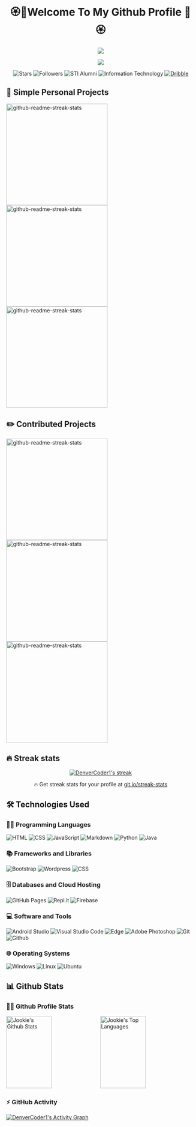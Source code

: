 <!-- Credits to DenverCoder1 for a beautiful Readme (https://github.com/DenverCoder1/DenverCoder1) -->
<h2 align="center">
   <h1 align="center"><b>🏵️🌸Welcome To My Github Profile 🌸🏵️</b></h1>
    <p align="center">
      <a href="https://www.codewars.com/users/Jookie262"> <img src="https://www.codewars.com/users/Jookie262/badges/large"> </a>
    </p>
</h2>

<p align="center">
  <a href="https://github.com/DenverCoder1/readme-typing-svg">
  <img src="https://readme-typing-svg.herokuapp.com?color=FFC83D&center=true&vCenter=true&width=380&height=45&lines=Rookie+Developer+Here!;Self+Taught+Coderist;Wants+to+Collaborate+with+Others;Always+Learning+New+Things">
  </a>
</p>



<p align="center">
  <img alt="Stars" src="https://img.shields.io/github/stars/Jookie262?style=for-the-badge&labelColor=488207&color=55960C"/>
  <img alt="Followers" src="https://img.shields.io/github/followers/Jookie262?style=for-the-badge&color=7C007C&labelColor=640464"/>
  <img alt="STI Alumni" src="https://img.shields.io/badge/STI%20-ALUMNI-yellow?style=for-the-badge&labelColor=C79600&color=E1AD0E"/>
  <img alt="Information Technology" src="https://img.shields.io/badge/INFORMATION%20-TECHNOLOGY-BLUE?style=for-the-badge&color=236ad3&labelColor=1155ba"/>
  <a href="https://dribbble.com/Yolo_Designer" target="_blank">
   <img alt="Dribble" src="https://img.shields.io/badge/Dribbble-EA4C89?style=for-the-badge&logo=dribbble&logoColor=white"/>  
  </a>  
</p>


## 🎒 Simple Personal Projects

<p align="left">
 <a href="https://github.com/Jookie262/Calculator" target="_blank"><img width="270" src="https://denvercoder1-github-readme-stats.vercel.app/api/pin/?username=Jookie262&repo=Calculator&theme=react&bg_color=1F222E&title_color=F85D7F&icon_color=F8D866&hide_border=true&show_icons=false" alt="github-readme-streak-stats"></a>
 <a href="https://github.com/Jookie262/ColorFlipper" target="_blank"><img width="270" src="https://denvercoder1-github-readme-stats.vercel.app/api/pin/?username=Jookie262&repo=ColorFlipper&theme=react&bg_color=1F222E&title_color=F85D7F&icon_color=F8D866&hide_border=true&show_icons=false" alt="github-readme-streak-stats"></a>
 <a href="https://github.com/Jookie262/MemoryGame" target="_blank"><img width="270" src="https://denvercoder1-github-readme-stats.vercel.app/api/pin/?username=Jookie262&repo=MemoryGame&theme=react&bg_color=1F222E&title_color=F85D7F&icon_color=F8D866&hide_border=true&show_icons=false" alt="github-readme-streak-stats"><a>
</p>

## ✏️ Contributed Projects

<p align="left">
 <a href="https://github.com/tushartiwari7/language-translator" target="_blank"><img width="270" src="https://denvercoder1-github-readme-stats.vercel.app/api/pin/?username=tushartiwari7&repo=language-translator&theme=react&bg_color=1F222E&title_color=F85D7F&icon_color=F8D866&hide_border=true&show_icons=false" alt="github-readme-streak-stats"><a>
 <a href="https://github.com/Pynata/Pynata.github.io" target="_blank"><img width="270" src="https://denvercoder1-github-readme-stats.vercel.app/api/pin/?username=Pynata&repo=Pynata.github.io&theme=react&bg_color=1F222E&title_color=F85D7F&icon_color=F8D866&hide_border=true&show_icons=false" alt="github-readme-streak-stats"><a>
 <a href="https://github.com/Coding4Buddies/BatShooter" target="_blank"><img width="270" src="https://denvercoder1-github-readme-stats.vercel.app/api/pin/?username=Coding4Buddies&repo=BatShooter&theme=react&bg_color=1F222E&title_color=F85D7F&icon_color=F8D866&hide_border=true&show_icons=false" alt="github-readme-streak-stats"><a>
</p>

## 🔥 Streak stats
<p align="center">
 <a href="https://github.com/DenverCoder1/github-readme-streak-stats" target="_blank">
    <img title="🔥 Get streak stats for your profile at git.io/streak-stats" alt="DenverCoder1's streak" src="https://github-readme-streak-stats.herokuapp.com?user=Jookie262&theme=monokai-metallian&hide_border=true"/>
  </a>
  <p align="center">🔥 Get streak stats for your profile at <a href="https://git.io/streak-stats">git.io/streak-stats</a></p>
</p>

## 🛠️ Technologies Used

### 👨‍💻 Programming Languages
<p>
    <img alt="HTML" src="https://img.shields.io/badge/HTML-E34F26.svg?logo=html5&logoColor=white&style=for-the-badge">
    <img alt="CSS" src="https://img.shields.io/badge/CSS-1572B6.svg?logo=css3&logoColor=white&style=for-the-badge">
    <img alt="JavaScript" src="https://img.shields.io/badge/JavaScript-F7DF1E.svg?logo=javascript&logoColor=black&style=for-the-badge">
    <img alt="Markdown" src="https://img.shields.io/badge/Markdown-000000.svg?logo=markdown&logoColor=white&style=for-the-badge">
    <img alt="Python" src="https://img.shields.io/badge/Python-14354C.svg?logo=python&logoColor=white&style=for-the-badge">
    <img alt="Java" src="https://img.shields.io/badge/java-%23ED8B00.svg?style=for-the-badge&logo=java&logoColor=white&color=red">
</p>

### 📚 Frameworks and Libraries
<p>
    <img alt="Bootstrap" src="https://img.shields.io/badge/Bootstrap-7952B3.svg?logo=bootstrap&logoColor=white&style=for-the-badge">
    <img alt="Wordpress" src="https://img.shields.io/badge/Wordpress-21759B?logo=wordpress&logoColor=white&style=for-the-badge">
    <img alt="CSS" src="https://img.shields.io/badge/jQuery-0769AD?style=for-the-badge&logo=jquery&logoColor=white">
</p>

### 🗄️ Databases and Cloud Hosting

<p>
<img alt="GitHub Pages" src="https://img.shields.io/badge/GitHub%20Pages-327FC7.svg?logo=github&logoColor=white&style=for-the-badge">
<img alt="Repl.it" src="https://img.shields.io/badge/Repl.it-0D101E.svg?logo=Replit&logoColor=white&style=for-the-badge">
<img alt="Firebase" src ="https://img.shields.io/badge/firebase-%23039BE5.svg?style=for-the-badge&logo=firebase">
</p>

### 💻 Software and Tools
<p>
<img alt="Android Studio" src="https://img.shields.io/badge/Android%20Studio-008678.svg?logo=android-studio&logoColor=white&style=for-the-badge">
<img alt="Visual Studio Code" src="https://img.shields.io/badge/Visual%20Studio%20Code-0078d7.svg?logo=visual-studio-code&logoColor=white&style=for-the-badge">
<img alt="Edge" src="https://img.shields.io/badge/Edge-0078D7?style=for-the-badge&logo=Microsoft-edge&logoColor=white">
<img alt="Adobe Photoshop" src="https://img.shields.io/badge/adobephotoshop-%2331A8FF.svg?style=for-the-badge&logo=adobephotoshop&logoColor=white">
<img alt="Git" src="https://img.shields.io/badge/git-%23F05033.svg?style=for-the-badge&logo=git&logoColor=white">
<img alt="Github" src="https://img.shields.io/badge/github-%23121011.svg?style=for-the-badge&logo=github&logoColor=white">
</p>

### 🌐 Operating Systems
<p>
 <img alt="Windows" src="https://img.shields.io/badge/Windows-0078D6?style=for-the-badge&logo=windows&logoColor=white">
 <img alt="Linux" src="https://img.shields.io/badge/Linux-FCC624?style=for-the-badge&logo=linux&logoColor=black">
 <img alt="Ubuntu" src="https://img.shields.io/badge/Ubuntu-E95420?style=for-the-badge&logo=ubuntu&logoColor=white">
</p>

## 📊 Github Stats

### 🐱‍💻 Github Profile Stats
<p>
  <a href="https://github.com/anuraghazra/github-readme-stats" target="_blank"><img alt="Jookie's Github Stats" src="https://denvercoder1-github-readme-stats.vercel.app/api/?username=Jookie262&show_icons=true&count_private=true&theme=react&hide_border=true&bg_color=1F222E&title_color=F85D7F&icon_color=F8D866" height="192px" width="49%" /></a>
  <a href="https://github.com/anuraghazra/github-readme-stats"><img alt="Jookie's Top Languages" src="https://github-readme-stats.vercel.app/api/top-langs/?username=Jookie262&langs_count=8&count_private=true&layout=compact&theme=react&hide_border=true&bg_color=1F222E&title_color=F85D7F&icon_color=F8D866" height="192px" width="49%" /></a>
</p>

### ⚡ GitHub Activity
<p>
<a href="https://github.com/ashutosh00710/github-readme-activity-graph" target="_blank"><img alt="DenverCoder1's Activity Graph" src="https://activity-graph.herokuapp.com/graph?username=Jookie262&bg_color=1F222E&color=F8D866&line=F85D7F&point=FFFFFF&hide_border=true" /></a>
</p>

<!-- <h2><b>Rookie Developer Here</b>
<img src="https://media.giphy.com/media/mGcNjsfWAjY5AEZNw6/giphy.gif" width="50">
</h2>

**`😊 Paul Jolou`** | **`✨ Hello, Philippines`** | <img src="https://encrypted-tbn0.gstatic.com/images?q=tbn%3AANd9GcQRURGLQSwTPzlujxSaVwd3n5756CKdGTkFsA&usqp=CAU" width="15" height="15" alt="STI Logo"> **`STI Alumni`** | **`🖥️ BS in Information Technology (Undegraduate)`**


### **Hello Everyone** 👋💻🦄

Hi, I'm 😊 Paul Jolou, A 🎓 student from the Philippines who wants to learn and explore new 🕹 technologies. I'm always looking for opportunities, like online courses, seminars, conferences, and classes, that can help me learn and grow. I enjoy 🙆‍♂️ collaborating and help each other in times of need. I am currently finding my way to fight against procrastination.


### **Personal Skill Ratings**
<p> 
    <img src="https://img.shields.io/badge/HTML5-%E2%98%85%E2%98%85%E2%98%85%E2%98%85%E2%98%85-E54C21" /> 
    <img src="https://img.shields.io/badge/CSS3-%E2%98%85%E2%98%85%E2%98%85%E2%98%85%E2%98%85-44b2fb" /> 
    <img src="https://img.shields.io/badge/Javascript-%E2%98%85%E2%98%85%E2%98%85%E2%98%86%E2%98%86-F7DF1E" /> 
    <img src="https://img.shields.io/badge/SCSS-%E2%98%85%E2%98%85%E2%98%86%E2%98%86%E2%98%86-CE679A" />
    <img src="https://img.shields.io/badge/PHP-%E2%98%85%E2%98%86%E2%98%86%E2%98%86%E2%98%86-8993BE" />
    <img src="https://img.shields.io/badge/SQL-%E2%98%85%E2%98%86%E2%98%86%E2%98%86%E2%98%86-ffc700" /> 
    <img src="https://img.shields.io/badge/Bootstrap-%E2%98%85%E2%98%85%E2%98%85%E2%98%86%E2%98%86-553A7D" />
    <img src="https://img.shields.io/badge/jQuery-%E2%98%85%E2%98%85%E2%98%85%E2%98%86%E2%98%86-468EC1" />
    <img src="https://img.shields.io/badge/Wordpress-%E2%98%85%E2%98%85%E2%98%86%E2%98%86%E2%98%86-00749A" />
    <img src="https://img.shields.io/badge/Java-%E2%98%85%E2%98%85%E2%98%86%E2%98%86%E2%98%86-E76F00" />
    <img src="https://img.shields.io/badge/Adobe%20Photoshop-%E2%98%85%E2%98%85%E2%98%85%E2%98%85%E2%98%86-001E36" />
    <img src="https://img.shields.io/badge/Adobe%20XD-%E2%98%85%E2%98%86%E2%98%86%E2%98%86%E2%98%86-FF26BE" />       
</p>

### **Technologies that I've used**
<p>
<img src="https://cdn.worldvectorlogo.com/logos/html5.svg" width="80" height="80" alt="HTML5">
<img src="https://img.icons8.com/color/100/000000/css3.png" width="80" height="80" alt="CSS3">
<img src="https://cdn.worldvectorlogo.com/logos/logo-javascript.svg" width="80" height="80" alt="Javascript">
<img src="https://cdn.worldvectorlogo.com/logos/sass-1.svg" width="80" height="80" alt="Sass">
<img src="https://static.cdnlogo.com/logos/c/27/c.svg" width="80" height="80" alt="C#">
<img src="https://cdn.worldvectorlogo.com/logos/python-5.svg" width="80" height="80" alt="Python">
<img src="https://cdn.worldvectorlogo.com/logos/bootstrap-4.svg" width="80" height="80" alt="Bootstrap">
<img src="https://cdn.worldvectorlogo.com/logos/jquery.svg" width="80" height="80" alt="JQuery">
<img src="https://cdn.worldvectorlogo.com/logos/wordpress-blue.svg" width="80" height="80" alt="Wordpress">
<img src="https://seeklogo.com/images/A/adobe-photoshop-logo-7B88D7B5AA-seeklogo.com.png" width="80" height="80" alt="Adobe Photoshop">
<img src="https://cdn.worldvectorlogo.com/logos/adobe-xd.svg" width="80" height="80" alt="Adobe XD">
<img src="https://img.icons8.com/color/96/000000/firebase.png" width="80" height="80" alt="Firebase"/>
<img src="https://cdn.worldvectorlogo.com/logos/git-icon.svg" width="80" height="80" alt="Git">
<img src="https://cdn.worldvectorlogo.com/logos/github-icon-1.svg" width="80" height="80" alt="Github">
<img src="https://cdn.worldvectorlogo.com/logos/java-4.svg" width="80" height="80" alt="Java">
<img src="https://cdn.worldvectorlogo.com/logos/android.svg" width="80" height="80" alt="Android">
<img src="https://i.ya-webdesign.com/images/android-studio-png.png" width="80" height="80" alt="Android Studio">
<img src="https://upload-icon.s3.us-east-2.amazonaws.com/uploads/icons/png/18579954981556105328-512.png" width="80" height="80" alt="Notion">
<img src="https://seeklogo.com/images/V/visual-studio-code-logo-449D71944F-seeklogo.com.png" width="80" height="80" alt="VS Code">
<img src="https://cdn.worldvectorlogo.com/logos/chrome.svg" width="80" height="80" alt="Google Chrome">
<img src="https://cdn.worldvectorlogo.com/logos/microsoft-windows-22.svg" width="80" height="80" alt="Windows">
<img src="https://cdn.worldvectorlogo.com/logos/ubuntu-4.svg" width="80" height="80" alt="Ubuntu">
</p> -->

<!-- The Link of this logo is: https://worldvectorlogo.com -->

<!--
**JolouTheRookie/JolouTheRookie** is a ✨ _special_ ✨ repository because its `README.md` (this file) appears on your GitHub profile.

Here are some ideas to get you started:

- 🔭 I’m currently working on ...
- 🌱 I’m currently learning ...
- 👯 I’m looking to collaborate on ...
- 🤔 I’m looking for help with ...
- 💬 Ask me about ...
- 📫 How to reach me: ...
- 😄 Pronouns: ...
- ⚡ Fun fact: ...
-->
